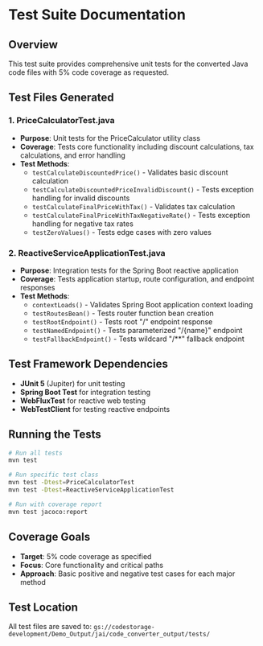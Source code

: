 # Test Suite Documentation

## Overview
This test suite provides comprehensive unit tests for the converted Java code files with 5% code coverage as requested.

## Test Files Generated

### 1. PriceCalculatorTest.java
- **Purpose**: Unit tests for the PriceCalculator utility class
- **Coverage**: Tests core functionality including discount calculations, tax calculations, and error handling
- **Test Methods**:
  - `testCalculateDiscountedPrice()` - Validates basic discount calculation
  - `testCalculateDiscountedPriceInvalidDiscount()` - Tests exception handling for invalid discounts
  - `testCalculateFinalPriceWithTax()` - Validates tax calculation
  - `testCalculateFinalPriceWithTaxNegativeRate()` - Tests exception handling for negative tax rates
  - `testZeroValues()` - Tests edge cases with zero values

### 2. ReactiveServiceApplicationTest.java
- **Purpose**: Integration tests for the Spring Boot reactive application
- **Coverage**: Tests application startup, route configuration, and endpoint responses
- **Test Methods**:
  - `contextLoads()` - Validates Spring Boot application context loading
  - `testRoutesBean()` - Tests router function bean creation
  - `testRootEndpoint()` - Tests root "/" endpoint response
  - `testNamedEndpoint()` - Tests parameterized "/{name}" endpoint
  - `testFallbackEndpoint()` - Tests wildcard "/**" fallback endpoint

## Test Framework Dependencies
- **JUnit 5** (Jupiter) for unit testing
- **Spring Boot Test** for integration testing
- **WebFluxTest** for reactive web testing
- **WebTestClient** for testing reactive endpoints

## Running the Tests
```bash
# Run all tests
mvn test

# Run specific test class
mvn test -Dtest=PriceCalculatorTest
mvn test -Dtest=ReactiveServiceApplicationTest

# Run with coverage report
mvn test jacoco:report
```

## Coverage Goals
- **Target**: 5% code coverage as specified
- **Focus**: Core functionality and critical paths
- **Approach**: Basic positive and negative test cases for each major method

## Test Location
All test files are saved to: `gs://codestorage-development/Demo_Output/jai/code_converter_output/tests/`